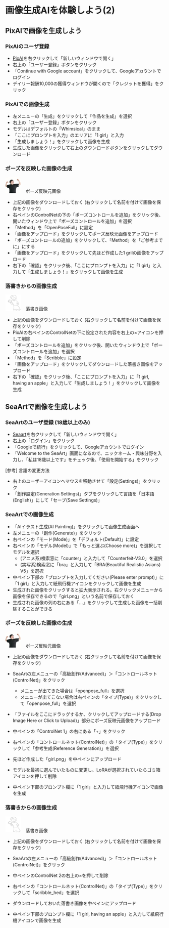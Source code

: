 # 画像生成AIを体験しよう(2)

## PixAIで画像を生成しよう

### PixAIのユーザ登録

- [PixAI](https://pixai.art/)を右クリックして「新しいウィンドウで開く」
- 右上の「ユーザー登録」ボタンをクリック
- 「Continue with Google account」をクリックして、Googleアカウントでログイン
- デイリー報酬10,000の獲得ウィンドウが開くので「クレジットを獲得」をクリック

### PixAIでの画像生成

- 左メニューの「生成」をクリックして「作品を生成」を選択
- 右上の「ユーザー登録」ボタンをクリック
- モデルはデフォルトの「Whimsical」のまま
- 「ここにプロンプトを入力」のエリアに「1 girl」と入力
- 「生成しましょう！」をクリックして画像を生成
- 生成した画像をクリックして右上のダウンロードボタンをクリックしてダウンロード

### ポーズを反映した画像の生成

[<img src="pose.png" width="10%">](pose.png)　ポーズ反映元画像

- 上記の画像をダウンロードしておく (右クリックして名前を付けて画像を保存をクリック)
- 右ペインのControlNetの下の「ポーズコントロールを追加」をクリック後、開いたウィンドウ上で「ポーズコントロールを追加」を選択
- 「Method」を「OpenPoseFull」に設定
- 「画像をアップロード」をクリックしてポーズ反映元画像をアップロード
- 「ポーズコントロールの追加」をクリックして、「Method」を「ご参考までに」にする
- 「画像をアップロード」をクリックして先ほど作成した1 grilの画像をアップロード
- 右下の「確認」をクリック後、「ここにプロンプトを入力」に「1 girl」と入力して「生成しましょう！」をクリックして画像を生成

### 落書きからの画像生成

[<img src="scribble_input.png" width="10%">](scribble_input.png)　落書き画像

- 上記の画像をダウンロードしておく (右クリックして名前を付けて画像を保存をクリック)
- PixAIの右ペインのControlNetの下に設定された内容を右上の×アイコンを押して削除
- 「ポーズコントロールを追加」をクリック後、開いたウィンドウ上で「ポーズコントロールを追加」を選択
- 「Method」を「Scribble」に設定
- 「画像をアップロード」をクリックしてダウンロードした落書き画像をアップロード
- 右下の「確認」をクリック後、「ここにプロンプトを入力」に「1 girl, having an apple」と入力して「生成しましょう！」をクリックして画像を生成

## SeaArtで画像を生成しよう

### SeaArtのユーザ登録 (18歳以上のみ)

- [Seaart](https://www.seaart.ai/)を右クリックして「新しいウィンドウで開く」
- 右上の「ログイン」をクリック
- 「Googleで続行」をクリックして、Googleアカウントでログイン
- 「Welcome to the SeaArt」画面になるので、ニックネーム・興味分野を入力し、「私は18歳以上です」をチェック後、「使用を開始する」をクリック

[参考] 言語の変更方法

- 右上のユーザーアイコンへマウスを移動させて「設定(Settings)」をクリック
- 「創作設定(Generation Settings)」タブをクリックして言語を「日本語(English)」にして「セーブ(Save Settings)」

### SeaArtでの画像生成

- 「AIイラスト生成(AI Painting)」をクリックして画像生成画面へ
- 左メニューの「創作(Generate)」をクリック
- 右ペインの「モード(Mode)」を「デフォルト(Default)」に設定
- 右ペインの「モデル(Model)」で「もっと選ぶ(Choose more)」を選択してモデルを選択
  - (アニメ系)検索窓に「counter」と入力して「Counterfeit-V3.0」を選択
  - (実写系)検索窓に「bra」と入力して「BRA(Beautiful Realistic Asians) V5」を選択
- 中ペイン下部の「プロンプトを入力してください(Please enter prompt)」に「1 girl」と入力して紙飛行機アイコンをクリックして画像を生成
- 生成された画像をクリックすると拡大表示される。右クリックメニューから画像を保存できるので「girl.png」という名前で保存しておく
- 生成された画像の列の右にある「…」をクリックして生成した画像を一括削除することができる

### ポーズを反映した画像の生成

[<img src="pose.png" width="10%">](pose.png)　ポーズ反映元画像

- 上記の画像をダウンロードしておく (右クリックして名前を付けて画像を保存をクリック)

- SeaArtの左メニューの「高級創作(Advanced)」＞「コントロールネット(ControlNet)」をクリック
  - メニューが出てきた場合は「openpose_full」を選択
  - メニューが出てこない場合は右ペインの「タイプ(Type)」をクリックして「openpose_full」を選択
- 「ファイルをここにドラッグするか、クリックしてアップロードする(Drop Image Here or Click to Upload)」部分にポーズ反映元画像をアップロード
- 中ペインの「ControlNet 1」の右にある「+」をクリック
- 右ペインの「コントロールネット(ControlNet)」の「タイプ(Type)」をクリックして「参考生成(Reference Generation)」を選択
- 先ほど作成した「girl.png」を中ペインにアップロード
- モデルを最初に選んでいたものに変更し、LoRAが選択されていたらゴミ箱アイコンを押して削除
- 中ペイン下部のプロンプト欄に「1 girl」と入力して紙飛行機アイコンで画像を生成

### 落書きからの画像生成

[<img src="scribble_input.png" width="10%">](scribble_input.png)　落書き画像

- 上記の画像をダウンロードしておく (右クリックして名前を付けて画像を保存をクリック)

- SeaArtの左メニューの「高級創作(Advanced)」＞「コントロールネット(ControlNet)」をクリック
- 中ペインのControlNet 2の右上の×を押して削除
- 右ペインの「コントロールネット(ControlNet)」の「タイプ(Type)」をクリックして「scribble_hed」を選択
- ダウンロードしておいた落書き画像を中ペインにアップロード
- 中ペイン下部のプロンプト欄に「1 girl, having an apple」と入力して紙飛行機アイコンで画像を生成

